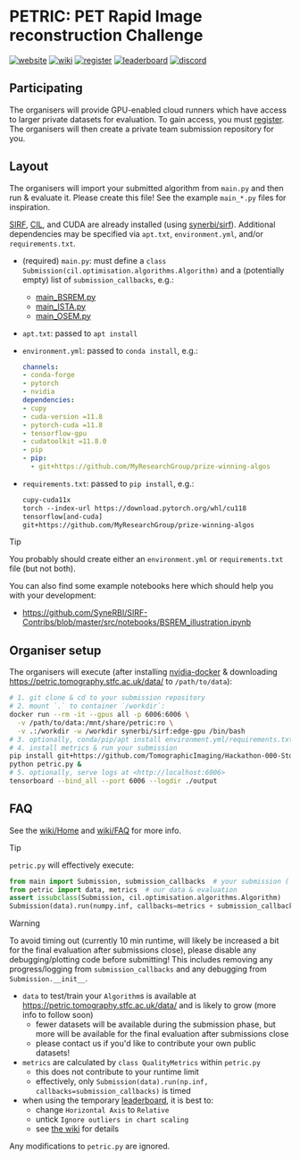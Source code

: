 # PETRIC: PET Rapid Image reconstruction Challenge

[![website](https://img.shields.io/badge/announcement-website-purple?logo=workplace&logoColor=white)](https://www.ccpsynerbi.ac.uk/events/petric/)
[![wiki](https://img.shields.io/badge/details-wiki-blue?logo=googledocs&logoColor=white)][wiki]
[![register](https://img.shields.io/badge/participate-register-green?logo=ticktick&logoColor=white)][register]
[![leaderboard](https://img.shields.io/badge/rankings-leaderboard-orange?logo=tensorflow&logoColor=white)][leaderboard]
[![discord](https://img.shields.io/badge/chat-discord-blue?logo=discord&logoColor=white)](https://discord.gg/Ayd72Aa4ry)

## Participating

The organisers will provide GPU-enabled cloud runners which have access to larger private datasets for evaluation. To gain access, you must [register]. The organisers will then create a private team submission repository for you.

[register]: https://github.com/SyneRBI/PETRIC/issues/new/choose

## Layout

The organisers will import your submitted algorithm from `main.py` and then run & evaluate it.
Please create this file! See the example `main_*.py` files for inspiration.

[SIRF](https://github.com/SyneRBI/SIRF), [CIL](https://github.com/TomographicImaging/CIL), and CUDA are already installed (using [synerbi/sirf](https://github.com/synerbi/SIRF-SuperBuild/pkgs/container/sirf)).
Additional dependencies may be specified via `apt.txt`, `environment.yml`, and/or `requirements.txt`.

- (required) `main.py`: must define a `class Submission(cil.optimisation.algorithms.Algorithm)` and a (potentially empty) list of `submission_callbacks`, e.g.:
  + [main_BSREM.py](main_BSREM.py)
  + [main_ISTA.py](main_ISTA.py)
  + [main_OSEM.py](main_OSEM.py)
- `apt.txt`: passed to `apt install`
- `environment.yml`: passed to `conda install`, e.g.:

  ```yml
  channels:
  - conda-forge
  - pytorch
  - nvidia
  dependencies:
  - cupy
  - cuda-version =11.8
  - pytorch-cuda =11.8
  - tensorflow-gpu
  - cudatoolkit =11.8.0
  - pip
  - pip:
    - git+https://github.com/MyResearchGroup/prize-winning-algos
  ```

- `requirements.txt`: passed to `pip install`, e.g.:

  ```txt
  cupy-cuda11x
  torch --index-url https://download.pytorch.org/whl/cu118
  tensorflow[and-cuda]
  git+https://github.com/MyResearchGroup/prize-winning-algos
  ```

> [!TIP]
> You probably should create either an `environment.yml` or `requirements.txt` file (but not both).

You can also find some example notebooks here which should help you with your development:
- https://github.com/SyneRBI/SIRF-Contribs/blob/master/src/notebooks/BSREM_illustration.ipynb

## Organiser setup

The organisers will execute (after installing [nvidia-docker](https://docs.nvidia.com/datacenter/cloud-native/container-toolkit/latest/install-guide.html) & downloading <https://petric.tomography.stfc.ac.uk/data/> to `/path/to/data`):

<!-- TODO: use synerbi/sirf:latest-gpu after the next SIRF release -->

```sh
# 1. git clone & cd to your submission repository
# 2. mount `.` to container `/workdir`:
docker run --rm -it --gpus all -p 6006:6006 \
  -v /path/to/data:/mnt/share/petric:ro \
  -v .:/workdir -w /workdir synerbi/sirf:edge-gpu /bin/bash
# 3. optionally, conda/pip/apt install environment.yml/requirements.txt/apt.txt
# 4. install metrics & run your submission
pip install git+https://github.com/TomographicImaging/Hackathon-000-Stochastic-QualityMetrics
python petric.py &
# 5. optionally, serve logs at <http://localhost:6006>
tensorboard --bind_all --port 6006 --logdir ./output
```

## FAQ

See the [wiki/Home][wiki] and [wiki/FAQ](https://github.com/SyneRBI/PETRIC/wiki/FAQ) for more info.

> [!TIP]
> `petric.py` will effectively execute:
>
> ```python
> from main import Submission, submission_callbacks  # your submission (`main.py`)
> from petric import data, metrics  # our data & evaluation
> assert issubclass(Submission, cil.optimisation.algorithms.Algorithm)
> Submission(data).run(numpy.inf, callbacks=metrics + submission_callbacks)
> ```

<!-- br -->

> [!WARNING]
> To avoid timing out (currently 10 min runtime, will likely be increased a bit for the final evaluation after submissions close), please disable any debugging/plotting code before submitting!
> This includes removing any progress/logging from `submission_callbacks` and any debugging from `Submission.__init__`.

- `data` to test/train your `Algorithm`s is available at <https://petric.tomography.stfc.ac.uk/data/> and is likely to grow (more info to follow soon)
  + fewer datasets will be available during the submission phase, but more will be available for the final evaluation after submissions close
  + please contact us if you'd like to contribute your own public datasets!
- `metrics` are calculated by `class QualityMetrics` within `petric.py`
  + this does not contribute to your runtime limit
  + effectively, only `Submission(data).run(np.inf, callbacks=submission_callbacks)` is timed
- when using the temporary [leaderboard], it is best to:
  + change `Horizontal Axis` to `Relative`
  + untick `Ignore outliers in chart scaling`
  + see [the wiki](https://github.com/SyneRBI/PETRIC/wiki#metrics-and-thresholds) for details

Any modifications to `petric.py` are ignored.

[wiki]: https://github.com/SyneRBI/PETRIC/wiki
[leaderboard]: https://petric.tomography.stfc.ac.uk/leaderboard/?smoothing=0#timeseries&_smoothingWeight=0
